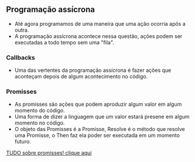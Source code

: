 ## Programação assícrona

- Até agora programamos de uma maneira que uma ação ocorria após a outra.
- A programação assícrona acontece nessa questão, ações podem ser executadas a todo tempo sem uma "fila".

### Callbacks

- Uma das vertentes da programação assícrona é fazer ações que aconteçam depois de algum acontecimento no código.

### Promisses

- As  promisses são ações que podem aproduzir algum valor em algum momento do código.
- Uma forma de dizer a linguagem que um valor estará presene em algum momento no código.
- O objeto das Promisses é a Promisse, Resolve é o método que resolve uma Promisse, o Then faz ela poder ser executada em um momento futuro.

[TUDO sobre promisses! clique aqui](http://https://tipscode.com.br/promise-javascript-guia-completo/ "TUDO sobre promisses!")